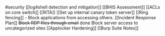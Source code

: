 #security 
[[log4shell detection and mitigation]]
[[BHIS Assessment]]
[[ACLs on core switch]]
[[RITA]]
[[Set up internal canary token server]]
[[Ring fencing]] - Block applications from accessing others.
[[Incident Response Plan]]
~~Block RDP files through email~~ done
Block server access to uncategorized sites
[[Applocker Hardening]]
[[Burp Suite Notes]]